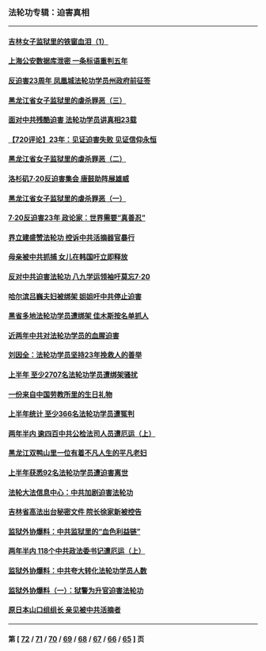 ### 法轮功专辑：迫害真相
---
#### [吉林女子监狱里的铁窗血泪（1）](../../pages/nf4379/n13786967.md?08010430) 
#### [上海公安数据库泄密 一条标语重判五年](../../pages/nf4379/n13787387.md?08010430) 
#### [反迫害23周年 凤凰城法轮功学员州政府前征签](../../pages/nf4379/n13786397.md?08010430) 
#### [黑龙江省女子监狱里的虐杀罪恶（三）](../../pages/nf4379/n13784732.md?08010430) 
#### [面对中共残酷迫害 法轮功学员讲真相23载](../../pages/nf4379/n13785367.md?08010430) 
#### [【720评论】23年：见证迫害失败 见证信仰永恒](../../pages/nf4379/n13785353.md?08010430) 
#### [黑龙江省女子监狱里的虐杀罪恶（二）](../../pages/nf4379/n13783691.md?08010430) 
#### [洛杉矶7·20反迫害集会 唐鼓助阵展雄威](../../pages/nf4379/n13783935.md?08010430) 
#### [黑龙江省女子监狱里的虐杀罪恶（一）](../../pages/nf4379/n13780871.md?08010430) 
#### [7·20反迫害23年 政论家：世界需要“真善忍”](../../pages/nf4379/n13782402.md?08010430) 
#### [界立建盛赞法轮功 控诉中共活摘器官暴行](../../pages/nf4379/n13781971.md?08010430) 
#### [母亲被中共抓捕 女儿在韩国吁立即释放](../../pages/nf4379/n13781383.md?08010430) 
#### [反对中共迫害法轮功 八九学运领袖吁莫忘7‧20](../../pages/nf4379/n13781274.md?08010430) 
#### [哈尔滨吕巍夫妇被绑架 姐姐吁中共停止迫害](../../pages/nf4379/n13780481.md?08010430) 
#### [黑省多地法轮功学员遭绑架 佳木斯按名单抓人](../../pages/nf4379/n13779958.md?08010430) 
#### [近两年中共对法轮功学员的血腥迫害](../../pages/nf4379/n13778445.md?08010430) 
#### [刘因全：法轮功学员坚持23年挽救人的善举](../../pages/nf4379/n13778949.md?08010430) 
#### [上半年 至少2707名法轮功学员遭绑架骚扰](../../pages/nf4379/n13776397.md?08010430) 
#### [一份来自中国劳教所里的生日礼物](../../pages/nf4379/n13777122.md?08010430) 
#### [上半年统计 至少366名法轮功学员遭冤判](../../pages/nf4379/n13775603.md?08010430) 
#### [两年半内 逾四百中共公检法司人员遭厄运（上）](../../pages/nf4379/n13767733.md?08010430) 
#### [黑龙江双鸭山里一位有着不凡人生的平凡老妇](../../pages/nf4379/n13774224.md?08010430) 
#### [上半年获悉92名法轮功学员遭迫害离世](../../pages/nf4379/n13772701.md?08010430) 
#### [法轮大法信息中心：中共加剧迫害法轮功](../../pages/nf4379/n13772403.md?08010430) 
#### [吉林省高法出台秘密文件 院长徐家新被控告](../../pages/nf4379/n13771719.md?08010430) 
#### [监狱外协爆料：中共监狱里的“血色利益链”](../../pages/nf4379/n13769954.md?08010430) 
#### [两年半内 118个中共政法委书记遭厄运（上）](../../pages/nf4379/n13763600.md?08010430) 
#### [监狱外协爆料：中共夸大转化法轮功学员人数](../../pages/nf4379/n13769180.md?08010430) 
#### [监狱外协爆料（一）：狱警为升官迫害法轮功](../../pages/nf4379/n13768538.md?08010430) 
#### [原日本山口组组长 亲见被中共活摘者](../../pages/nf4379/n13767360.md?08010430) 

---
#### 第 [ [72](./72.md?08010430) / [71](./71.md?08010430) / [70](./70.md?08010430) / [69](./69.md?08010430) / [68](./68.md?08010430) / [67](./67.md?08010430) / [66](./66.md?08010430) / [65](./65.md?08010430) ] 页
